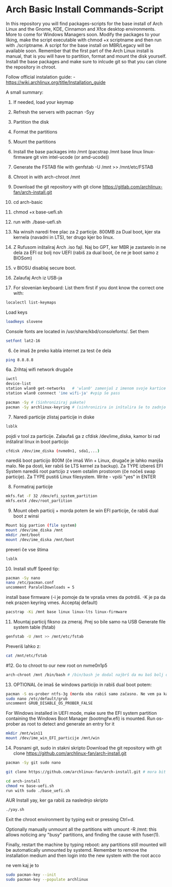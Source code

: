 # Arch Basic Install Commands-Script

In this repository you will find packages-scripts for the base install of Arch Linux and the Gnome, KDE, Cinnamon and Xfce desktop environments. More to come for Windows Managers soon.
Modify the packages to your liking, make the script executable with chmod +x scriptname and then run with ./scriptname.
A script for the base install on MBR/Legacy will be available soon.
Remember that the first part of the Arch Linux install is manual, that is you will have to partition, format and mount the disk yourself. Install the base packages and make sure to inlcude git so that you can clone the repository in chroot.

Follow official instalation guide: - https://wiki.archlinux.org/title/Installation_guide

A small summary:

1. If needed, load your keymap
2. Refresh the servers with pacman -Syy
3. Partition the disk
4. Format the partitions
5. Mount the partitions
6. Install the base packages into /mnt (pacstrap /mnt base linux linux-firmware git vim intel-ucode (or amd-ucode))
7. Generate the FSTAB file with genfstab -U /mnt >> /mnt/etc/FSTAB
8. Chroot in with arch-chroot /mnt
9. Download the git repository with git clone https://gitlab.com/archlinux-fan/arch-install.git
10. cd arch-basic
11. chmod +x base-uefi.sh
12. run with ./base-uefi.sh


1. Na winsih naredi free plac za 2 particije. 800MB za Dual boot, kjer sta kernela (navadni in LTS), ter drugo kjer bo linux.

2. Z Rufusom inštaliraj Arch .iso fajl. Naj bo GPT, ker MBR je zastarelo in ne dela za EFI oz bolj nov UEFI (rabiš za dual boot, če ne je boot samo z BIOSom)

3. v BIOSU disablaj secure boot.

4. Zalaufaj Arch iz USB-ja

5. For slovenian keyboard:
List them first if you dont know the correct one with:
```Bash
localectl list-keymaps
```

Load keys
```Bash
loadkeys slovene
```

Console fonts are located in /usr/share/kbd/consolefonts/. Set them
```Bash
setfont lat2-16
```

6. če imaš že preko kabla internet za test če dela
```Bash
ping 8.8.8.8 
```

6a. Zrihtaj wifi network drugače  
```Bash
iwctl
device-list
station wlan0 get-networks   # 'wlan0' zamenjaš z imenom svoje kartice 
station wlan0 connnect 'ime wifi-ja' #vpip še pass
```


```Bash
pacman -Sy # (Sinhroniziraj pakete)
pacman -Sy archlinux-keyring # (sinhronizira in inštalira še to zadnjo verzijo, ampak najbrš je itak že na USB nova zadnja)
```


7. Naredi particije
zlistaj particije in diske
```Bash
lsblk
```

pojdi v tool za particije. Zalaufaš ga z cfdisk /dev/ime_diska, kamor bi rad inštaliral linux in boot particijo
```Bash
cfdisk /dev/ime_diska (nvme0n1, sda1,...)
```

narediš boot particijo 800M (če imaš Win + Linux, drugače je lahko manjša malo. Ne pa dosti, ker rabiš še LTS kernel za backup). Za TYPE izbereš EFI System
narediš root partcijo z vsem ostalim prostorom (če nočeš swap particije). Za TYPE pustiš Linux filesystem.
Write - vpiši "yes" in ENTER

8. Formatiraj particije
```Bash
mkfs.fat -F 32 /dev/efi_system_partition
mkfs.ext4 /dev/root_partition
```

9. Mount obeh particij + morda potem še win EFI particije, če rabiš dual boot z winsi
```Bash
Mount big partion (file system)
mount /dev/ime_diska /mnt
mkdir /mnt/boot
mount /dev/ime_diska /mnt/boot
```
preveri če vse štima
```Bash
lsblk
```

10. Install stuff
Speed tip:
```Bash
pacman -Sy nano
nano /etc/pacman.conf
uncomment ParalelDownloads = 5
```

install base firmware (-i je pomoje da te vpraša vmes da potrdiš. -K je pa da nek prazen keyring vmes. Acceptaj default)
```Bash
pacstrap -Ki /mnt base linux linux-lts linux-firmware
```

11. Mountaj particij fiksno za zmeraj. Prej so bile samo na USB
Generate file system table (fstab)
```Bash
genfstab -U /mnt >> /mnt/etc/fstab
```
Preveriš lahko z:
```Bash
cat /mnt/etc/fstab
```

#12. Go to chroot to our new root on nvme0n1p5
```Bash
arch-chroot /mnt /bin/bash # /bin/bash je dodal najbrš da mu baš bolj dela al kaj
```


13. OPTIONAL če imaš še windows particijo in rabiš dual boot potem:
```Bash
pacman -S os-prober ntfs-3g (morda oba rabiš samo začasno. Ne vem pa kaj je pol ko se kernel updata)
sudo nano /etc/default/grub
uncomment GRUB_DISABLE_OS_PROBER_FALSE
```
For Windows installed in UEFI mode, make sure the EFI system partition containing the Windows Boot Manager (bootmgfw.efi) is mounted. Run os-prober as root to detect and generate an entry for it
```Bash
mkdir /mnt/win11
mount /dev/ime_win_EFI_particije /mnt/win
```

14. Posnami git, sudo in stakni skripto
Download the git repository with git clone https://github.com/archlinux-fan/arch-install.git

```Bash
pacman -Sy git sudo nano
```

```Bash
git clone https://github.com/archlinux-fan/arch-install.git # mora bit public najbrš

cd arch-install
chmod +x base-uefi.sh
run with sudo ./base_uefi.sh
```

AUR
Install yay, ker ga rabiš za naslednjo skripto
```Bash
./yay.sh
```


Exit the chroot environment by typing exit or pressing Ctrl+d.

Optionally manually unmount all the partitions with umount -R /mnt: this allows noticing any "busy" partitions, and finding the cause with fuser(1).

Finally, restart the machine by typing reboot: any partitions still mounted will be automatically unmounted by systemd. Remember to remove the installation medium and then login into the new system with the root acco

ne vem kaj je to
```Bash
sudo pacman-key --init
sudo pacman-key --populate archlinux
```

